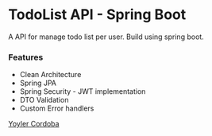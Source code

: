 # TodoList API - Spring Boot

A API for manage todo list per user. Build using spring boot.

### Features

- Clean Architecture
- Spring JPA
- Spring Security - JWT implementation
- DTO Validation
- Custom Error handlers


[Yoyler Cordoba](https://www.linkedin.com/in/yoyler-cordoba/)